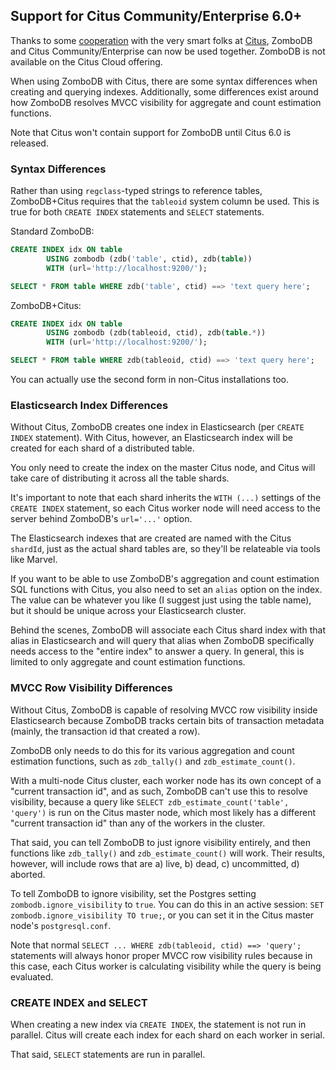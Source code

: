 ## Support for Citus Community/Enterprise 6.0+

Thanks to some [cooperation](https://github.com/citusdata/citus/pull/773) with the very smart folks at [Citus](https://citusdata.com/), ZomboDB and Citus Community/Enterprise can now be used together.  ZomboDB is not available on the Citus Cloud offering.

When using ZomboDB with Citus, there are some syntax differences when creating and querying indexes.  Additionally, some differences exist around how ZomboDB resolves MVCC visibility for aggregate and count estimation functions.

Note that Citus won't contain support for ZomboDB until Citus 6.0 is released.

### Syntax Differences

Rather than using `regclass`-typed strings to reference tables, ZomboDB+Citus requires that the `tableoid` system column be used.  This is true for both `CREATE INDEX` statements and `SELECT` statements.

Standard ZomboDB:

```sql
CREATE INDEX idx ON table 
        USING zombodb (zdb('table', ctid), zdb(table)) 
        WITH (url='http://localhost:9200/');

SELECT * FROM table WHERE zdb('table', ctid) ==> 'text query here';
```

ZomboDB+Citus:

```sql
CREATE INDEX idx ON table 
        USING zombodb (zdb(tableoid, ctid), zdb(table.*)) 
        WITH (url='http://localhost:9200/');

SELECT * FROM table WHERE zdb(tableoid, ctid) ==> 'text query here';
```

You can actually use the second form in non-Citus installations too.

### Elasticsearch Index Differences

Without Citus, ZomboDB creates one index in Elasticsearch (per `CREATE INDEX` statement).  With Citus, however, an Elasticsearch index will be created for each shard of a distributed table.

You only need to create the index on the master Citus node, and Citus will take care of distributing it across all the table shards.

It's important to note that each shard inherits the `WITH (...)` settings of the `CREATE INDEX` statement, so each Citus worker node will need access to the server behind ZomboDB's `url='...'` option.

The Elasticsearch indexes that are created are named with the Citus `shardId`, just as the actual shard tables are, so they'll be relateable via tools like Marvel.

If you want to be able to use ZomboDB's aggregation and count estimation SQL functions with Citus, you also need to set an `alias` option on the index.  The value can be whatever you like (I suggest just using the table name), but it should be unique across your Elasticsearch cluster.

Behind the scenes, ZomboDB will associate each Citus shard index with that alias in Elasticsearch and will query that alias when ZomboDB specifically needs access to the "entire index" to answer a query.  In general, this is limited to only aggregate and count estimation functions.


### MVCC Row Visibility Differences

Without Citus, ZomboDB is capable of resolving MVCC row visibility inside Elasticsearch because ZomboDB tracks certain bits of transaction metadata (mainly, the transaction id that created a row).

ZomboDB only needs to do this for its various aggregation and count estimation functions, such as `zdb_tally()` and `zdb_estimate_count()`.

With a multi-node Citus cluster, each worker node has its own concept of a "current transaction id", and as such, ZomboDB can't use this to resolve visibility, because a query like `SELECT zdb_estimate_count('table', 'query')` is run on the Citus master node, which most likely has a different "current transaction id" than any of the workers in the cluster.

That said, you can tell ZomboDB to just ignore visibility entirely, and then functions like `zdb_tally()` and `zdb_estimate_count()` will work.  Their results, however, will include rows that are a) live, b) dead, c) uncommitted, d) aborted.

To tell ZomboDB to ignore visibility, set the Postgres setting `zombodb.ignore_visibility` to `true`.  You can do this in an active session:  `SET zombodb.ignore_visibility TO true;`, or you can set it in the Citus master node's `postgresql.conf`.

Note that normal `SELECT ... WHERE zdb(tableoid, ctid) ==> 'query';` statements will always honor proper MVCC row visibility rules because in this case, each Citus worker is calculating visibility while the query is being evaluated.

### CREATE INDEX and SELECT

When creating a new index via `CREATE INDEX`, the statement is not run in parallel.  Citus will create each index for each shard on each worker in serial.

That said, `SELECT` statements are run in parallel.

